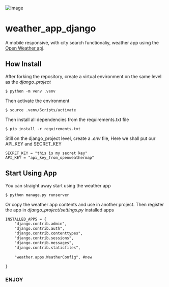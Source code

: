 ![image](https://user-images.githubusercontent.com/102288573/209771205-6878b839-6798-4736-a093-8fd054c62b40.png)
# weather_app_django


A mobile responsive, with city search functionaliy, weather app using the [Open Weather api](https://openweathermap.org/).

## How Install

After forking the repository, create a virtual environment on the same level as the *django_project*

```
$ python -m venv .venv
```

Then activate the environment

```
$ source .venv/Scripts/activate
```

Then install all dependencies from the requirements.txt file

```
$ pip install -r requirements.txt
```
Still on the django_project level, create a *.env* file, Here we shall put our API_KEY and SECRET_KEY
```
SECRET_KEY = "this is my secret key"
API_KEY = "api_key_from_openweathermap"
```

## Start Using App

You can straight away start using the weather app
```
$ python manage.py runserver
```
Or copy the weather app contents and use in another project.
Then register the app in *django_project/settings.py* installed apps

```diff
INSTALLED_APPS = {
    "django.contrib.admin",
    "django.contrib.auth",
    "django.contrib.contenttypes",
    "django.contrib.sessions",
    "django.contrib.messages",
    "django.contrib.staticfiles",
   
    "weather.apps.WeatherConfig", #new
    
}
```


### ENJOY
